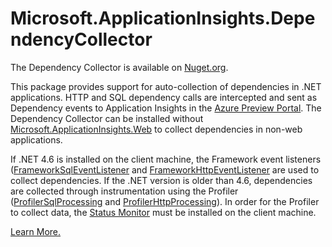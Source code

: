 Microsoft.ApplicationInsights.DependencyCollector
===================================================

The Dependency Collector is available on [Nuget.org](http://www.nuget.org/packages/Microsoft.ApplicationInsights.DependencyCollector/).

This package provides support for auto-collection of dependencies in .NET applications. HTTP and SQL dependency calls are intercepted and sent as Dependency events to Application Insights in the [Azure Preview Portal](https://portal.azure.com). The Dependency Collector can be installed without [Microsoft.ApplicationInsights.Web](http://www.nuget.org/packages/Microsoft.ApplicationInsights.Web/) to collect dependencies in non-web applications.

If .NET 4.6 is installed on the client machine, the Framework event listeners ([FrameworkSqlEventListener][FrameworkSqlListener] and [FrameworkHttpEventListener][FrameworkHttpListener] are used to collect dependencies. If the .NET version is older than 4.6, dependencies are collected through instrumentation using the Profiler ([ProfilerSqlProcessing][ProfilerSqlListener] and [ProfilerHttpProcessing][ProfilerHttpListener]). In order for the Profiler to collect data, the [Status Monitor][StatusMonitor] must be installed on the client machine. 

[Learn More.](https://azure.microsoft.com/en-us/documentation/articles/app-insights-asp-net-dependencies/)

[FrameworkSqlListener]: https://github.com/Microsoft/ApplicationInsights-server-dotnet/blob/develop/Src/DependencyCollector/Shared/Implementation/FrameworkSqlEventListener.cs
[FrameworkHttpListener]: https://github.com/Microsoft/ApplicationInsights-server-dotnet/blob/develop/Src/DependencyCollector/Shared/Implementation/FrameworkHttpEventListener.cs
[ProfilerSqlListener]: https://github.com/Microsoft/ApplicationInsights-server-dotnet/blob/develop/Src/DependencyCollector/Shared/Implementation/ProfilerSqlProcessing.cs
[ProfilerHttpListener]: https://github.com/Microsoft/ApplicationInsights-server-dotnet/blob/develop/Src/DependencyCollector/Shared/Implementation/ProfilerHttpProcessing.cs
[StatusMonitor]: https://azure.microsoft.com/en-us/documentation/articles/app-insights-monitor-performance-live-website-now/
